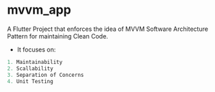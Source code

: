 # mvvm_app

A Flutter Project that enforces the idea of MVVM Software Architecture Pattern for maintaining Clean Code.
- It focuses on:
``` dart
1. Maintainability
2. Scallability
3. Separation of Concerns
4. Unit Testing
```



